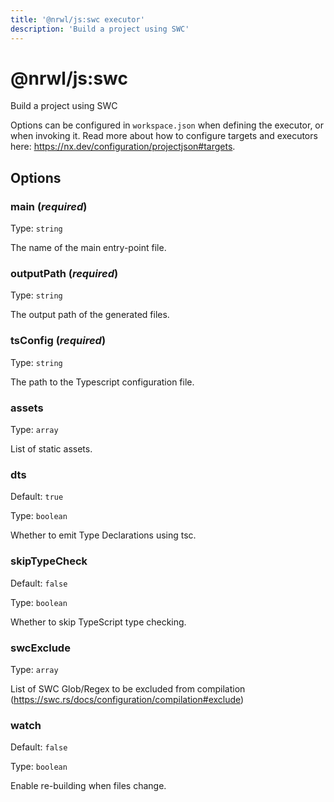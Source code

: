 ```yaml
---
title: '@nrwl/js:swc executor'
description: 'Build a project using SWC'
---
```


# @nrwl/js:swc

Build a project using SWC

Options can be configured in `workspace.json` when defining the executor, or when invoking it. Read more about how to configure targets and executors here: https://nx.dev/configuration/projectjson#targets.

## Options

### main (_**required**_)

Type: `string`

The name of the main entry-point file.

### outputPath (_**required**_)

Type: `string`

The output path of the generated files.

### tsConfig (_**required**_)

Type: `string`

The path to the Typescript configuration file.

### assets

Type: `array`

List of static assets.

### dts

Default: `true`

Type: `boolean`

Whether to emit Type Declarations using tsc.

### skipTypeCheck

Default: `false`

Type: `boolean`

Whether to skip TypeScript type checking.

### swcExclude

Type: `array`

List of SWC Glob/Regex to be excluded from compilation (https://swc.rs/docs/configuration/compilation#exclude)

### watch

Default: `false`

Type: `boolean`

Enable re-building when files change.
